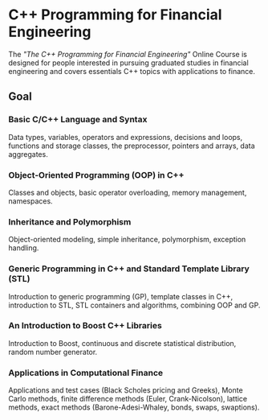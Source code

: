 # C++ Programming for Financial Engineering

The *"The C++ Programming for Financial Engineering"* Online Course is designed for people interested in pursuing graduated studies in financial engineering and covers essentials C++ topics  with applications to finance.

## Goal

### Basic C/C++ Language and Syntax

Data types, variables, operators and expressions, decisions and loops, functions and storage classes, the preprocessor, pointers and arrays, data aggregates.

### Object-Oriented Programming (OOP) in C++

Classes and objects, basic operator overloading, memory management, namespaces.

### Inheritance and Polymorphism

Object-oriented modeling, simple inheritance, polymorphism, exception handling.

### Generic Programming in C++ and Standard Template Library (STL)

Introduction to generic programming (GP), template classes in C++, introduction to STL, STL containers and algorithms, combining OOP and GP.

### An Introduction to Boost C++ Libraries

Introduction to Boost, continuous and discrete statistical distribution, random number generator.

### Applications in Computational Finance

Applications and test cases (Black Scholes pricing and Greeks), Monte Carlo methods, finite difference methods (Euler, Crank-Nicolson), lattice methods, exact methods (Barone-Adesi-Whaley, bonds, swaps, swaptions).